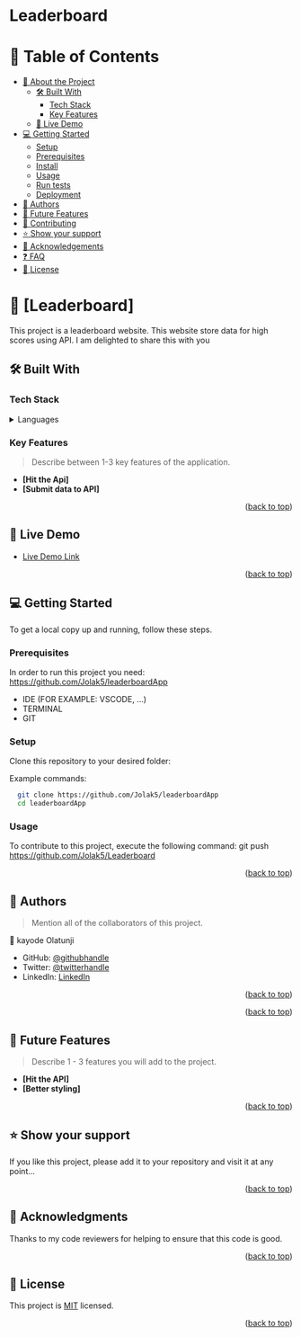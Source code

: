 # Leaderboard

<a name="readme-top"></a>

# 📗 Table of Contents

- [📖 About the Project](#about-project)
  - [🛠 Built With](#built-with)
    - [Tech Stack](#tech-stack)
    - [Key Features](#key-features)
  - [🚀 Live Demo](#live-demo)
- [💻 Getting Started](#getting-started)
  - [Setup](#setup)
  - [Prerequisites](#prerequisites)
  - [Install](#install)
  - [Usage](#usage)
  - [Run tests](#run-tests)
  - [Deployment](#triangular_flag_on_post-deployment)
- [👥 Authors](#authors)
- [🔭 Future Features](#future-features)
- [🤝 Contributing](#contributing)
- [⭐️ Show your support](#support)
- [🙏 Acknowledgements](#acknowledgements)
- [❓ FAQ](#faq)
- [📝 License](#license)

<!-- PROJECT DESCRIPTION -->

# 📖 [Leaderboard] <a name="about-project"></a>

This project is a leaderboard website. This website store data for high scores using API. I am delighted to share this with you

## 🛠 Built With <a name="built-with"></a>

### Tech Stack <a name="tech-stack"></a>

<details>
  <summary>Languages</summary>
  <ul>
    <li><a href="https://reactjs.org/">HTML</a></li>
    <li><a href="https://reactjs.org/">Javascript</a></li>
    <li><a href="https://expressjs.com/">CSS</a></li>
  </ul>
</details>

### Key Features <a name="key-features"></a>

> Describe between 1-3 key features of the application.

- **[Hit the Api]**
- **[Submit data to API]**

<p align="right">(<a href="#readme-top">back to top</a>)</p>

## 🚀 Live Demo <a name="live-demo"></a>

>

- [Live Demo Link](https://jolak5.github.io/leaderboardApp/dist/index.html)

<p align="right">(<a href="#readme-top">back to top</a>)</p>

<!-- GETTING STARTED -->

## 💻 Getting Started <a name="getting-started"></a>

To get a local copy up and running, follow these steps.

### Prerequisites

In order to run this project you need: https://github.com/Jolak5/leaderboardApp

- IDE (FOR EXAMPLE: VSCODE, ...)
- TERMINAL
- GIT

### Setup

Clone this repository to your desired folder:

Example commands:

```sh
  git clone https://github.com/Jolak5/leaderboardApp
  cd leaderboardApp
```

### Usage

To contribute to this project, execute the following command: git push https://github.com/Jolak5/Leaderboard

<p align="right">(<a href="#readme-top">back to top</a>)</p>

<!-- AUTHORS -->

## 👥 Authors <a name="authors"></a>

> Mention all of the collaborators of this project.

👤 kayode Olatunji

- GitHub: [@githubhandle](https://github.com/Jolak5)
- Twitter: [@twitterhandle](https://twitter.com/I_amBabakay)
- LinkedIn: [LinkedIn](https://www.linkedin.com/in/olatunji-kayode/)

<p align="right">(<a href="#readme-top">back to top</a>)</p>

<p align="right">(<a href="#readme-top">back to top</a>)</p>

<!-- FUTURE FEATURES -->

## 🔭 Future Features <a name="future-features"></a>

> Describe 1 - 3 features you will add to the project.

- **[Hit the API]**
- **[Better styling]**



<p align="right">(<a href="#readme-top">back to top</a>)</p>

<!-- SUPPORT -->

## ⭐️ Show your support <a name="support"></a>

If you like this project, please add it to your repository and visit it at any point...

<p align="right">(<a href="#readme-top">back to top</a>)</p>

<!-- ACKNOWLEDGEMENTS -->

## 🙏 Acknowledgments <a name="acknowledgements"></a>

Thanks to my code reviewers for helping to ensure that this code is good.

<p align="right">(<a href="#readme-top">back to top</a>)</p>

<!-- LICENSE -->

## 📝 License <a name="license"></a>

This project is [MIT](./LICENSE) licensed.

<p align="right">(<a href="#readme-top">back to top</a>)</p>
